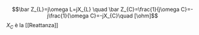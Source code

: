 $$\bar Z_{L}=j\omega L=jX_{L} \quad \bar Z_{C}=\frac{1}{j\omega C}=-j\frac{1}{\omega C}=-jX_{C}\quad  [\ohm]$$
$X_{C}$ è la [[Reattanza]]